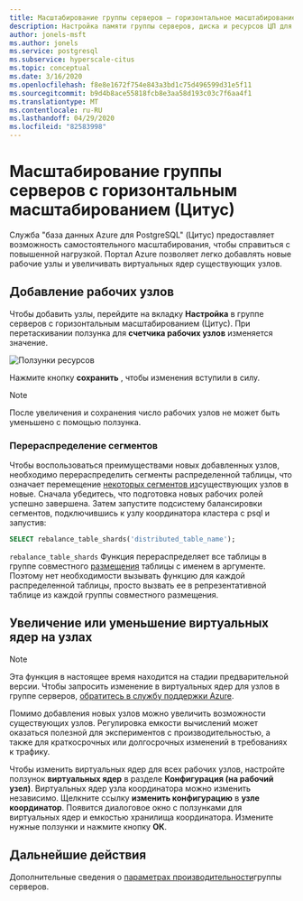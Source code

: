 ```yaml
---
title: Масштабирование группы серверов — горизонтальное масштабирование (Цитус) — база данных Azure для PostgreSQL
description: Настройка памяти группы серверов, диска и ресурсов ЦП для повышения нагрузки
author: jonels-msft
ms.author: jonels
ms.service: postgresql
ms.subservice: hyperscale-citus
ms.topic: conceptual
ms.date: 3/16/2020
ms.openlocfilehash: f8e8e1672f754e843a3bd1c75d496599d31e5f11
ms.sourcegitcommit: b9d4b8ace55818fcb8e3aa58d193c03c7f6aa4f1
ms.translationtype: MT
ms.contentlocale: ru-RU
ms.lasthandoff: 04/29/2020
ms.locfileid: "82583998"
---
```

# <a name="scale-a-hyperscale-citus-server-group"></a>Масштабирование группы серверов с горизонтальным масштабированием (Цитус)

Служба "база данных Azure для PostgreSQL" (Цитус) предоставляет возможность самостоятельного масштабирования, чтобы справиться с повышенной нагрузкой. Портал Azure позволяет легко добавлять новые рабочие узлы и увеличивать виртуальных ядер существующих узлов.

## <a name="add-worker-nodes"></a>Добавление рабочих узлов

Чтобы добавить узлы, перейдите на вкладку **Настройка** в группе серверов с горизонтальным масштабированием (Цитус).  При перетаскивании ползунка для **счетчика рабочих узлов** изменяется значение.

![Ползунки ресурсов](./media/howto-hyperscale-scaling/01-sliders-workers.png)

Нажмите кнопку **сохранить** , чтобы изменения вступили в силу.

> [!NOTE]
> После увеличения и сохранения число рабочих узлов не может быть уменьшено с помощью ползунка.

### <a name="rebalance-shards"></a>Перераспределение сегментов

Чтобы воспользоваться преимуществами новых добавленных узлов, необходимо перераспределить сегменты распределенной таблицы, что означает перемещение [некоторых сегментов из](concepts-hyperscale-distributed-data.md#shards)существующих узлов в новые. Сначала убедитесь, что подготовка новых рабочих ролей успешно завершена. Затем запустите подсистему балансировки сегментов, подключившись к узлу координатора кластера с psql и запустив:

```sql
SELECT rebalance_table_shards('distributed_table_name');
```

`rebalance_table_shards` Функция перераспределяет все таблицы в группе совместного [размещения](concepts-hyperscale-colocation.md) таблицы с именем в аргументе. Поэтому нет необходимости вызывать функцию для каждой распределенной таблицы, просто вызвать ее в репрезентативной таблице из каждой группы совместного размещения.

## <a name="increase-or-decrease-vcores-on-nodes"></a>Увеличение или уменьшение виртуальных ядер на узлах

> [!NOTE]
> Эта функция в настоящее время находится на стадии предварительной версии. Чтобы запросить изменение в виртуальных ядер для узлов в группе серверов, [обратитесь в службу поддержки Azure](https://portal.azure.com/?#blade/Microsoft_Azure_Support/HelpAndSupportBlade).

Помимо добавления новых узлов можно увеличить возможности существующих узлов. Регулировка емкости вычислений может оказаться полезной для экспериментов с производительностью, а также для краткосрочных или долгосрочных изменений в требованиях к трафику.

Чтобы изменить виртуальных ядер для всех рабочих узлов, настройте ползунок **виртуальных ядер** в разделе **Конфигурация (на рабочий узел)**. Виртуальных ядер узла координатора можно изменить независимо. Щелкните ссылку **изменить конфигурацию** в **узле координатор**. Появится диалоговое окно с ползунками для виртуальных ядер и емкостью хранилища координатора. Измените нужные ползунки и нажмите кнопку **ОК**.

## <a name="next-steps"></a>Дальнейшие действия

Дополнительные сведения о [параметрах производительности](concepts-hyperscale-configuration-options.md)группы серверов.

